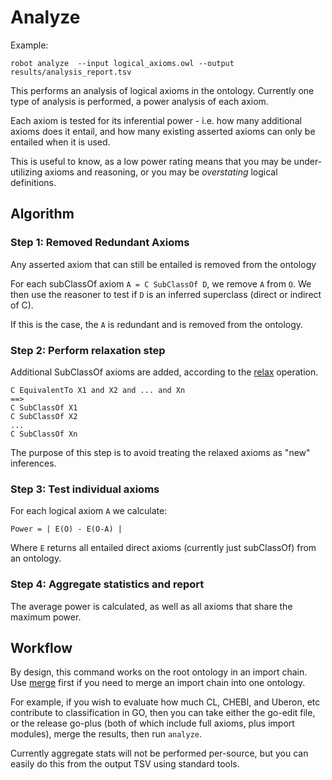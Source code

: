 # Analyze

Example:

```
robot analyze  --input logical_axioms.owl --output results/analysis_report.tsv
```

This performs an analysis of logical axioms in the ontology. Currently
one type of analysis is performed, a power analysis of each axiom.

Each axiom is tested for its inferential power - i.e. how many
additional axioms does it entail, and how many existing asserted
axioms can only be entailed when it is used.

This is useful to know, as a low power rating means that you may be
under-utilizing axioms and reasoning, or you may be *overstating*
logical definitions.

## Algorithm

### Step 1: Removed Redundant Axioms

Any asserted axiom that can still be entailed is removed from the
ontology

For each subClassOf axiom `A = C SubClassOf D`, we remove `A` from
`O`. We then use the reasoner to test if `D` is an inferred superclass
(direct or indirect of C).

If this is the case, the `A` is redundant and is removed from the
ontology.

### Step 2: Perform relaxation step

Additional SubClassOf axioms are added, according to the
[relax](relax) operation.

```
C EquivalentTo X1 and X2 and ... and Xn
==>
C SubClassOf X1
C SubClassOf X2
...
C SubClassOf Xn
```

The purpose of this step is to avoid treating the relaxed axioms as
"new" inferences.

### Step 3: Test individual axioms

For each logical axiom `A` we calculate:

```Power = | E(O) - E(O-A) |```

Where `E` returns all entailed direct axioms (currently just
subClassOf) from an ontology.

### Step 4: Aggregate statistics and report

The average power is calculated, as well as all axioms that share the maximum power.

## Workflow

By design, this command works on the root ontology in an import
chain. Use [merge](merge) first if you need to merge an import chain
into one ontology.

For example, if you wish to evaluate how much CL, CHEBI, and Uberon,
etc contribute to classification in GO, then you can take either the
go-edit file, or the release go-plus (both of which include full
axioms, plus import modules), merge the results, then run `analyze`.

Currently aggregate stats will not be performed per-source, but you
can easily do this from the output TSV using standard tools.






